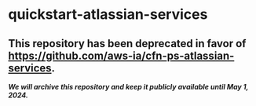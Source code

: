 # quickstart-atlassian-services 
## This repository has been deprecated in favor of https://github.com/aws-ia/cfn-ps-atlassian-services. 
***We will archive this repository and keep it publicly available until May 1, 2024.***
